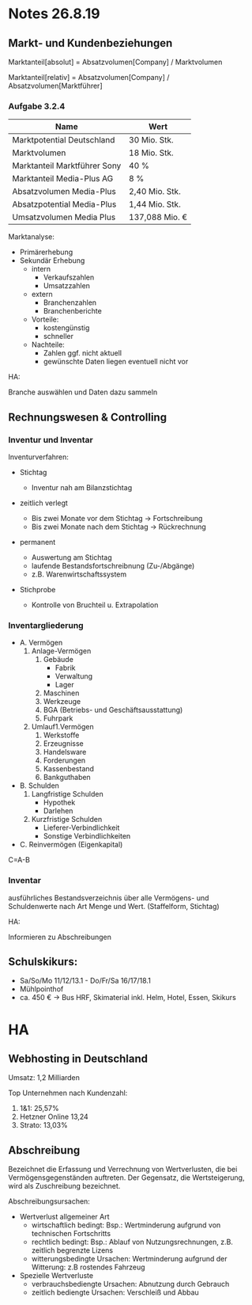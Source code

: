 Notes 26.8.19
=============

Markt- und Kundenbeziehungen
----------------------------


Marktanteil[absolut] = Absatzvolumen[Company] / Marktvolumen

Marktanteil[relativ] = Absatzvolumen[Company] / Absatzvolumen[Marktführer]


### Aufgabe 3.2.4

| Name                         | Wert          | 
|------------------------------|---------------| 
| Marktpotential Deutschland   | 30 Mio. Stk.  | 
| Marktvolumen 	               | 18 Mio. Stk.  | 
| Marktanteil Marktführer Sony | 40 %          | 
| Marktanteil Media-Plus AG    | 8 %           | 
| Absatzvolumen Media-Plus     | 2,40 Mio. Stk.| 
| Absatzpotential Media-Plus   | 1,44 Mio. Stk.| 
| Umsatzvolumen Media Plus     | 137,088 Mio. €| 

Marktanalyse:

- Primärerhebung
- Sekundär Erhebung
    * intern
        - Verkaufszahlen
        - Umsatzzahlen
    * extern
        - Branchenzahlen  
        - Branchenberichte
    * Vorteile:
        - kostengünstig  
        - schneller
    * Nachteile:
        - Zahlen ggf. nicht aktuell
        - gewünschte Daten liegen eventuell nicht vor 

HA:

Branche auswählen und Daten dazu sammeln


Rechnungswesen & Controlling
----------------------------
### Inventur und Inventar
Inventurverfahren:
- Stichtag
    * Inventur nah am Bilanzstichtag
- zeitlich verlegt
    * Bis zwei Monate vor dem Stichtag -> Fortschreibung
    * Bis zwei Monate nach dem Stichtag -> Rückrechnung
- permanent
    * Auswertung am Stichtag
    * laufende Bestandsfortschreibnung (Zu-/Abgänge)
    * z.B. Warenwirtschaftssystem

- Stichprobe
    * Kontrolle von Bruchteil u. Extrapolation

### Inventargliederung
- A. Vermögen
    1. Anlage-Vermögen
        1. Gebäude
            - Fabrik
            - Verwaltung
            - Lager
        1.  Maschinen
        1.  Werkzeuge
        1.  BGA (Betriebs- und Geschäftsausstattung)
        1.  Fuhrpark
    2. Umlauf1.Vermögen
        1.  Werkstoffe
        1.  Erzeugnisse
        1.  Handelsware
        1.  Forderungen
        1.  Kassenbestand
        1.  Bankguthaben
- B. Schulden
    1. Langfristige Schulden
        - Hypothek
        - Darlehen
    2. Kurzfristige Schulden
        - Lieferer-Verbindlichkeit
        - Sonstige Verbindlichkeiten
- C. Reinvermögen (Eigenkapital)

C=A-B

### Inventar
ausführliches Bestandsverzeichnis über alle Vermögens- und Schuldenwerte nach Art Menge und Wert. (Staffelform, Stichtag)


HA:

Informieren zu Abschreibungen

Schulskikurs:
-------------
- Sa/So/Mo 11/12/13.1 - Do/Fr/Sa 16/17/18.1 
- Mühlpointhof
- ca. 450 € -> Bus HRF, Skimaterial inkl. Helm, Hotel, Essen, Skikurs


# HA
## Webhosting in Deutschland

Umsatz: 1,2 Milliarden

Top Unternehmen nach Kundenzahl:

1. 1&1: 25,57%
2. Hetzner Online 13,24
3. Strato: 13,03%

## Abschreibung
Bezeichnet die Erfassung und Verrechnung von Wertverlusten, die bei Vermögensgegenständen auftreten. Der Gegensatz, die Wertsteigerung, wird als Zuschreibung bezeichnet.

Abschreibungsursachen:

- Wertverlust allgemeiner Art
    - wirtschaftlich bedingt: Bsp.: Wertminderung aufgrund von technischen Fortschritts
    - rechtlich bedingt: Bsp.: Ablauf von Nutzungsrechnungen, z.B. zeitlich begrenzte Lizens
    - witterungsbedingte Ursachen: Wertminderung aufgrund der Witterung: z.B rostendes Fahrzeug
- Spezielle Wertverluste
    - verbrauchsbediengte Ursachen: Abnutzung durch Gebrauch
    - zeitlich bediengte Ursachen: Verschleiß und Abbau


